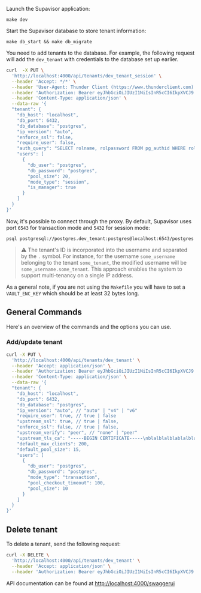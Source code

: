 Launch the Supavisor application:

```
make dev
```

Start the Supavisor database to store tenant information:

```
make db_start && make db_migrate
```

You need to add tenants to the database. For example, the following request will
add the `dev_tenant` with credentials to the database set up earlier.

```bash
curl  -X PUT \
  'http://localhost:4000/api/tenants/dev_tenant_session' \
  --header 'Accept: */*' \
  --header 'User-Agent: Thunder Client (https://www.thunderclient.com)' \
  --header 'Authorization: Bearer eyJhbGciOiJIUzI1NiIsInR5cCI6IkpXVCJ9.eyJpc3MiOiJzdXBhYmFzZSIsInJvbGUiOiJhbm9uIiwiaWF0IjoxNjQ1MTkyODI0LCJleHAiOjE5NjA3Njg4MjR9.M9jrxyvPLkUxWgOYSf5dNdJ8v_eRrq810ShFRT8N-6M' \
  --header 'Content-Type: application/json' \
  --data-raw '{
  "tenant": {
    "db_host": "localhost",
    "db_port": 6432,
    "db_database": "postgres",
    "ip_version": "auto",
    "enforce_ssl": false,
    "require_user": false,
    "auth_query": "SELECT rolname, rolpassword FROM pg_authid WHERE rolname=$1;",
    "users": [
      {
        "db_user": "postgres",
        "db_password": "postgres",
        "pool_size": 20,
        "mode_type": "session",
        "is_manager": true
      }
    ]
  }
}'
```

Now, it's possible to connect through the proxy. By default, Supavisor uses port
`6543` for transaction mode and `5432` for session mode:

```
psql postgresql://postgres.dev_tenant:postgres@localhost:6543/postgres
```

> :warning: The tenant's ID is incorporated into the username and separated by
> the `.` symbol. For instance, for the username `some_username` belonging to
> the tenant `some_tenant`, the modified username will be
> `some_username.some_tenant`. This approach enables the system to support
> multi-tenancy on a single IP address.

As a general note, if you are not using the `Makefile` you will have to set a
`VAULT_ENC_KEY` which should be at least 32 bytes long.

## General Commands

Here's an overview of the commands and the options you can use.

### Add/update tenant

```bash
curl -X PUT \
  'http://localhost:4000/api/tenants/dev_tenant' \
  --header 'Accept: application/json' \
  --header 'Authorization: Bearer eyJhbGciOiJIUzI1NiIsInR5cCI6IkpXVCJ9.eyJpc3MiOiJzdXBhYmFzZSIsInJvbGUiOiJhbm9uIiwiaWF0IjoxNjQ1MTkyODI0LCJleHAiOjE5NjA3Njg4MjR9.M9jrxyvPLkUxWgOYSf5dNdJ8v_eRrq810ShFRT8N-6M' \
  --header 'Content-Type: application/json' \
  --data-raw '{
  "tenant": {
    "db_host": "localhost",
    "db_port": 6432,
    "db_database": "postgres",
    "ip_version": "auto", // "auto" | "v4" | "v6"
    "require_user": true, // true | false
    "upstream_ssl": true, // true | false,
    "enforce_ssl": false, // true | false,
    "upstream_verify": "peer", // "none" | "peer"
    "upstream_tls_ca": "-----BEGIN CERTIFICATE-----\nblalblalblablalblalblaba\n-----END CERTIFICATE-----\n", // "",
    "default_max_clients": 200,
    "default_pool_size": 15,
    "users": [
      {
        "db_user": "postgres",
        "db_password": "postgres",
        "mode_type": "transaction",
        "pool_checkout_timeout": 100,
        "pool_size": 10
      }
    ]
  }
}'
```

## Delete tenant

To delete a tenant, send the following request:

```bash
curl -X DELETE \
  'http://localhost:4000/api/tenants/dev_tenant' \
  --header 'Accept: application/json' \
  --header 'Authorization: Bearer eyJhbGciOiJIUzI1NiIsInR5cCI6IkpXVCJ9.eyJpc3MiOiJzdXBhYmFzZSIsInJvbGUiOiJhbm9uIiwiaWF0IjoxNjQ1MTkyODI0LCJleHAiOjE5NjA3Njg4MjR9.M9jrxyvPLkUxWgOYSf5dNdJ8v_eRrq810ShFRT8N-6M'
```

API documentation can be found at [http://localhost:4000/swaggerui](http://localhost:4000/swaggerui)
